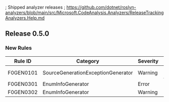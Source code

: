 ; Shipped analyzer releases
; https://github.com/dotnet/roslyn-analyzers/blob/main/src/Microsoft.CodeAnalysis.Analyzers/ReleaseTrackingAnalyzers.Help.md

## Release 0.5.0

### New Rules

Rule ID | Category | Severity | Notes
--------|----------|----------|-------
F0GEN0101 | SourceGenerationExceptionGenerator | Warning | SourceGenerationExceptionGenerator, [Documentation](https://github.com/Flash0ver/F0.Generators/blob/main/docs/SourceGenerationExceptionGenerator.md#F0GEN0101)
F0GEN0301 | EnumInfoGenerator | Error | EnumInfoGenerator, [Documentation](https://github.com/Flash0ver/F0.Generators/blob/main/docs/EnumInfoGenerator.md#F0GEN0301)
F0GEN0302 | EnumInfoGenerator | Warning | EnumInfoGenerator, [Documentation](https://github.com/Flash0ver/F0.Generators/blob/main/docs/EnumInfoGenerator.md#F0GEN0302)
